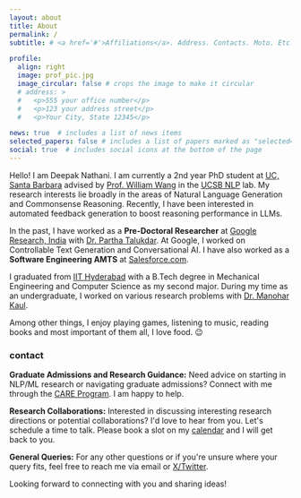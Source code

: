 ```yaml
---
layout: about
title: About
permalink: /
subtitle: # <a href='#'>Affiliations</a>. Address. Contacts. Moto. Etc.

profile:
  align: right
  image: prof_pic.jpg
  image_circular: false # crops the image to make it circular
  # address: >
  #   <p>555 your office number</p>
  #   <p>123 your address street</p>
  #   <p>Your City, State 12345</p>

news: true  # includes a list of news items
selected_papers: false # includes a list of papers marked as "selected={true}"
social: true  # includes social icons at the bottom of the page
---
```


<!-- modify this section to include main research interests -->
Hello! I am Deepak Nathani. I am currently a 2nd year PhD student at [UC, Santa Barbara](https://www.cs.ucsb.edu/) advised by [Prof. William Wang](https://sites.cs.ucsb.edu/~william/) in the [UCSB NLP](http://nlp.cs.ucsb.edu/) lab. My research interests lie broadly in the areas of Natural Language Generation and Commonsense Reasoning. Recently, I have been interested in automated feedback generation to boost reasoning performance in LLMs.

In the past, I have worked as a **Pre-Doctoral Researcher** at [Google Research, India](https://research.google/locations/india/) with [Dr. Partha Talukdar](https://research.google/people/ParthaTalukdar/). At Google, I worked on Controllable Text Generation and Conversational AI. I have also worked as a **Software Engineering AMTS** at [Salesforce.com](https://www.salesforce.com/). 

I graduated from [IIT Hyderabad](https://iith.ac.in/) with a B.Tech degree in Mechanical Engineering and Computer Science as my second major. During my time as an undergraduate, I worked on various research problems with [Dr. Manohar Kaul](https://manukaul.github.io/).

Among other things, I enjoy playing games, listening to music, reading books and most important of them all, I love food. :wink:

<!-- Add Career Philosophy -->

### **contact**



**Graduate Admissions and Research Guidance:** Need advice on starting in NLP/ML research or navigating graduate admissions? Connect with me through the [CARE Program](https://care-program.github.io/). I am happy to help.

**Research Collaborations:** Interested in discussing interesting research directions or potential collaborations? I'd love to hear from you. Let's schedule a time to talk. Please book a slot on my [calendar](https://fantastical.app/dnathani/appointments) and I will get back to you.

**General Queries:** For any other questions or if you're unsure where your query fits, feel free to reach me via email or [X/Twitter](https://twitter.com/deepaknathani11).

Looking forward to connecting with you and sharing ideas!